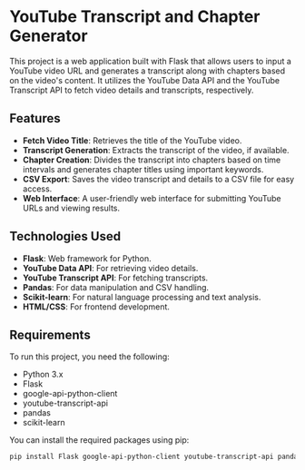 # YouTube Transcript and Chapter Generator

This project is a web application built with Flask that allows users to input a YouTube video URL and generates a transcript along with chapters based on the video's content. It utilizes the YouTube Data API and the YouTube Transcript API to fetch video details and transcripts, respectively.

## Features

- **Fetch Video Title**: Retrieves the title of the YouTube video.
- **Transcript Generation**: Extracts the transcript of the video, if available.
- **Chapter Creation**: Divides the transcript into chapters based on time intervals and generates chapter titles using important keywords.
- **CSV Export**: Saves the video transcript and details to a CSV file for easy access.
- **Web Interface**: A user-friendly web interface for submitting YouTube URLs and viewing results.

## Technologies Used

- **Flask**: Web framework for Python.
- **YouTube Data API**: For retrieving video details.
- **YouTube Transcript API**: For fetching transcripts.
- **Pandas**: For data manipulation and CSV handling.
- **Scikit-learn**: For natural language processing and text analysis.
- **HTML/CSS**: For frontend development.

## Requirements

To run this project, you need the following:

- Python 3.x
- Flask
- google-api-python-client
- youtube-transcript-api
- pandas
- scikit-learn

You can install the required packages using pip:

```bash
pip install Flask google-api-python-client youtube-transcript-api pandas scikit-learn
